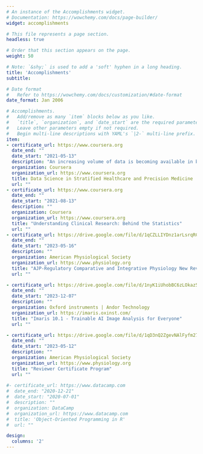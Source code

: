 ```yaml
---
# An instance of the Accomplishments widget.
# Documentation: https://wowchemy.com/docs/page-builder/
widget: accomplishments

# This file represents a page section.
headless: true

# Order that this section appears on the page.
weight: 50

# Note: `&shy;` is used to add a 'soft' hyphen in a long heading.
title: 'Accomplishments'
subtitle:

# Date format
#   Refer to https://wowchemy.com/docs/customization/#date-format
date_format: Jan 2006

# Accomplishments.
#   Add/remove as many `item` blocks below as you like.
#   `title`, `organization`, and `date_start` are the required parameters.
#   Leave other parameters empty if not required.
#   Begin multi-line descriptions with YAML's `|2-` multi-line prefix.
item:
- certificate_url: https://www.coursera.org
  date_end: ""
  date_start: "2021-05-13"
  description: "An increasing volume of data is becoming available in biomedicine and healthcare, from genomic data, to electronic patient records and data collected by wearable devices. Recent advances in data science are transforming the life sciences, leading to precision medicine and stratified healthcare.  In this course, you will learn about some of the different types of data and computational methods involved in stratified healthcare and precision medicine.  You will have a hands-on experience of working with such data.  And you will learn from leaders in the field about successful case studies.  Topics include: (i) Sequence Processing, (ii) Image Analysis, (iii) Network Modelling, (iv) Probabilistic Modelling, (v) Machine Learning, (vi) Natural Language Processing, (vii) Process Modelling and (viii) Graph Data."
  organization: Coursera
  organization_url: https://www.coursera.org
  title: Data Science in Stratified Healthcare and Precision Medicine
  url: ""
- certificate_url: https://www.coursera.org
  date_end: ""
  date_start: "2021-08-13"
  description: ""
  organization: Coursera
  organization_url: https://www.coursera.org
  title: "Understanding Clinical Research: Behind the Statistics"
  url: ""
- certificate_url: https://drive.google.com/file/d/1qCZLLIYDnz1arLsrqRClie-1kqTnLliy/view?usp=drivesdk
  date_end: ""
  date_start: "2023-05-16"
  description: ""
  organization: American Physiological Society
  organization_url: https://www.physiology.org
  title: "AJP-Regulatory Comparative and Integrative Physiology New Reviewer Training Session"
  url: ""

- certificate_url: https://drive.google.com/file/d/1nyK1iUhobBC6zLOkaz5dOEDoVea6iKF8/view?usp=sharing
  date_end: ""
  date_start: "2023-12-07"
  description: ""
  organization: Oxford instruments | Andor Technology
  organization_url: https://imaris.oxinst.com/
  title: "Imaris 10.1 - Trainable AI Image Analysis for Everyone"
  url: ""

- certificate_url: https://drive.google.com/file/d/1qD3nQ2ZgevNAlFyfm27668JTr2VNh69_/view?usp=drivesdk
  date_end: ""
  date_start: "2023-05-12"
  description: ""
  organization: American Physiological Society
  organization_url: https://www.physiology.org
  title: "Reviewer Certificate Program"
  url: ""
  
#- certificate_url: https://www.datacamp.com
#  date_end: "2020-12-21"
#  date_start: "2020-07-01"
#  description: ""
#  organization: DataCamp
#  organization_url: https://www.datacamp.com
#  title: 'Object-Oriented Programming in R'
#  url: ""

design:
  columns: '2' 
---
```

